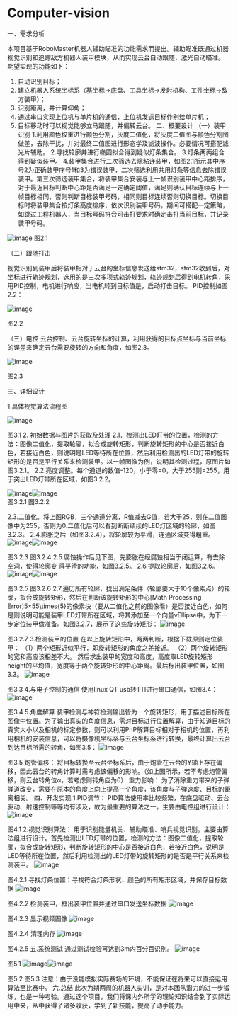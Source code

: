 # Computer-vision
一、需求分析

本项目基于RoboMaster机器人辅助瞄准的功能需求而提出。辅助瞄准既通过机器视觉识别和追踪敌方机器人装甲模块，从而实现云台自动跟随，激光自动瞄准。
期望实现的功能如下：
1.	自动识别目标；
2.	建立机器人系统坐标系（基坐标->底盘、工具坐标->发射机构、工件坐标->敌方装甲）；
3.	识别距离，并计算仰角；
4.	通过串口实现上位机与单片机的通信，上位机发送目标作别给单片机；
5.	目标移动时可以视觉能够立马跟随，并偏转云台。
二、概要设计
（一）装甲识别
1.利用颜色权重进行颜色分割，灰度二值化，将灰度二值图与颜色分割图做差，去除干扰，并对最终二值图进行形态学及滤波操作。必要情况可搭配滤光片辅助。
2.寻找轮廓并进行椭圆拟合得到疑似灯条集合。
3.灯条两两组合得到疑似装甲。
4.装甲集合进行二次筛选去除粘连装甲，如图2.1所示其中序号2为正确装甲序号1和3为错误装甲，二次筛选利用共用灯条等信息去除错误装甲。第三次筛选装甲集合，将装甲集合安装与上一帧识别装甲中心距排序，对于最近目标判断中心距是否满足一定确定阈值，满足则确认目标连续与上一帧目标相同，否则判断目标装甲号码，相同则目标连续否则切换目标。切换目标时将装甲集合按灯条高度排序，依次识别装甲号码，期间可搭配一定策略，如跳过工程机器人，当目标号码符合可击打要求时确定击打当前目标，并记录装甲号码。

 ![image](https://user-images.githubusercontent.com/55519437/138230944-f7ab97e6-d092-4ced-b2a1-b7e8f06f15d2.png)
图2.1

（二）跟随打击

视觉识别到装甲后将装甲相对于云台的坐标信息发送给stm32，stm32收到后，对坐标进行轨迹规划，选用的是三次多项式轨迹规划，轨迹规划后得到电机转角，采用PID控制，电机进行响应，当电机转到目标值是，启动打击目标。
PID控制如图2.2：

![image](https://user-images.githubusercontent.com/55519437/138231168-25f0d341-4844-4d23-b5fe-7aa0f01ddcce.png)
 
图2.2

（三）电控
云台控制、云台旋转坐标的计算，利用获得的目标点坐标与当前坐标的误差来确定云台需要旋转的方向和角度，如图2.3。

![image](https://user-images.githubusercontent.com/55519437/138231233-291e1dc6-af7c-4086-823c-e5ef88335f14.png)

图2.3

三、详细设计

1.具体视觉算法流程图

![image](https://user-images.githubusercontent.com/55519437/138231276-9ca99b18-cb6d-48ab-82f0-2b950bb42d62.png)

图3.1
2. 初始数据与图片的获取及处理
2.1．检测出LED灯带的位置，检测的方法：图像二值化，提取轮廓，拟合成旋转矩形，判断旋转矩形的中心是否接近白色，若接近白色，则说明是LED等待所在位置，然后利用检测出的LED灯带的旋转矩形的是否是平行关系来检测装甲。以一帧图像为例，说明其检测过程，原图片如图3.2.1。
2.2.亮度调整。每个通道的数值-120，小于零=0，大于255则=255，用于突出LED灯带所在区域，如图3.2.2。

![image](https://user-images.githubusercontent.com/55519437/138231317-c356ee13-3222-4298-b902-a534c5c91c4d.png)![image](https://user-images.githubusercontent.com/55519437/138231338-3ad2ea68-7744-4c9c-8ea6-f4c0621d7142.png)	 
图3.2.1	图3.2.2

2.3.二值化。将上图RGB，三个通道分离，R值减去G值，若大于25，则在二值图像中为255，否则为0.二值化后可以看到断断续续的LED灯区域的轮廓，如图3.2.3。
2.4.膨胀之后（如图3.2.4），将轮廓较为平滑，连通区域变得粗重。
![image](https://user-images.githubusercontent.com/55519437/138788159-5aed8c22-bedf-40a0-bb64-03e783ed4a33.png)![image](https://user-images.githubusercontent.com/55519437/138788166-6fde81b8-40b3-4f48-9f78-c9b9f15ece5a.png)

图3.2.3	图3.2.4
2.5.腐蚀操作后见下图，先膨胀在经腐蚀相当于闭运算，有去除空洞，使得轮廓变 得平滑的功能，如图3.2.5。
2.6.提取轮廓后，如图3.2.6。
![image](https://user-images.githubusercontent.com/55519437/138788193-86b05951-10d6-46a8-b0b6-5600c9bf8a29.png)![image](https://user-images.githubusercontent.com/55519437/138788204-ef6d08ac-b9fd-4899-88f3-df254d70b622.png)

图3.2.5	图3.2.6
2.7.遍历所有轮廓，找出满足条件（轮廓要大于10个像素点）的轮廓，拟合成旋转矩形，然后在判断该旋转矩形的中心[Math Processing Error]5×55\times{5}的像素块（要从二值化之前的图像看）是否接近白色，如何是则说明可能是装甲LED灯带所在区域，将其添加至一个向量vEllipse中，为下一步定位装甲做准备。如图3.2.7，展示了这些旋转矩形：
![image](https://user-images.githubusercontent.com/55519437/138788217-938b6091-ef2b-40ac-a384-d430d10f2aad.png)

图3.2.7
3.检测装甲的位置
在以上旋转矩形中，两两判断，根据下载原则定位装甲：
（1）两个矩形近似平行，即旋转矩形的角度之差接近。
（2）两个旋转矩形的宽和高应该相差不大。
然后求出装甲的宽度和高度，高度取LED旋转矩形height的平均值，宽度等于两个旋转矩形的中心距离。最后标出装甲位置，如图3.3。
![image](https://user-images.githubusercontent.com/55519437/138788227-ce8055c5-e8e0-42c0-a07a-b0551a7c737b.png)

图3.3
4.与电子控制的通信
使用linux QT usb转TTl进行串口通信，如图3.4：
![image](https://user-images.githubusercontent.com/55519437/138788242-7bffc366-72d5-4624-a090-1a243c284637.png)

图3.4
5.角度解算
装甲检测与神符检测输出皆为一个旋转矩形，用于描述目标所在图像中位置。为了输出真实的角度信息，需对目标进行位置解算，由于知道目标的真实大小以及相机的标定参数，则可以利用PnP解算目标相对于相机的位置，再利用相机的安装信息，可以将摄像机坐标系与云台坐标系进行转换，最终计算出云台到达目标所需的转角，如图3.5：
![image](https://user-images.githubusercontent.com/55519437/138788252-9a33822d-4ed2-4f70-85d4-caeb6ee78bf7.png)

图3.5
炮管偏移：
将目标转换至云台坐标系后，由于炮管在云台的Y轴上存在偏移，因此云台的转角计算时需考虑该偏移的影响。（如上图所示，若不考虑炮管偏移，则云台转角位α，若考虑则转角应为θ）
重力影响：
为了消除重力带来的子弹弹道改变，需要在原本的角度上向上提高一个角度，该角度与子弹速度、目标的距离相关。
四、开发实现
1.PID调节：
PID算法使用率比较频繁，在底盘驱动、云台驱动、射速控制等等均有涉及，故为最重要的算法之一。主要由电控组进行设计：
![image](https://user-images.githubusercontent.com/55519437/138788262-1edb3a43-3e00-4606-a3fc-9ffe00e86bc8.png)

图4.1
2.视觉识别算法：
用于识别能量机关、辅助瞄准、哨兵视觉识别。主要由算法组进行设计。首先检测出LED灯带的位置，检测的方法：图像二值化，提取轮廓，拟合成旋转矩形，判断旋转矩形的中心是否接近白色，若接近白色，说明是LED等待所在位置，然后利用检测出的LED灯带的旋转矩形的是否是平行关系来检测装甲。
![image](https://user-images.githubusercontent.com/55519437/138788268-82855916-2e5d-43b8-b46d-bc1e7d6c2ca8.png)

图4.2.1
寻找灯条位置：寻找符合灯条形状、颜色的所有矩形区域，并保存目标数据
![image](https://user-images.githubusercontent.com/55519437/138788277-4008a872-c2b1-4757-9077-00eb90db8b66.png)

图4.2.2
检测装甲，框出装甲位置并通过串口发送坐标数据
![image](https://user-images.githubusercontent.com/55519437/138788286-a4b6f980-5f05-4428-b278-b9fcec7255ec.png)

图4.2.3
显示视频图像
![image](https://user-images.githubusercontent.com/55519437/138788290-affb25c8-40b4-4f4c-8c9c-b94522658dba.png)

图4.2.4
清理内存
![image](https://user-images.githubusercontent.com/55519437/138788302-60f9ed05-0c28-4d86-b1c3-0b4e64d35169.png)

图4.2.5
五.系统测试
通过测试检验可达到3m内百分百识别。
![image](https://user-images.githubusercontent.com/55519437/138788314-6606767d-1d8c-44be-8331-cb41a1a73c9d.png)

图5.1
![image](https://user-images.githubusercontent.com/55519437/138788324-b0455e45-1a7e-462b-9bac-1182ba2918de.png)![image](https://user-images.githubusercontent.com/55519437/138788331-41b9c98a-b17a-44d6-ae74-7570e3c19939.png)

图5.2	图5.3
注意：由于没能模拟实际赛场的环境，不能保证在将来可以直接运用算法至比赛中。
六.总结
此次为期两周的机器人实训，是对本团队潜力的进一步锻炼，也是一种考验。通过这个项目，我们将课内外所学的理论知识结合到了实际运用中来，从中获得了诸多收获，学到了新技能，提高了动手能力。 
